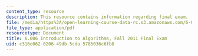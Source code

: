 ```yaml
---
content_type: resource
description: This resource contains information regarding final exam.
file: /media/https%3A/open-learning-course-data-rc.s3.amazonaws.com/6-006-introduction-to-algorithms-fall-2011/c316e062020649db5cda5785036c6fb8_MIT6_006F11_final.pdf
file_type: application/pdf
resourcetype: Document
title: 6.006 Introduction to Algorithms, Fall 2011 Final Exam
uid: c316e062-0206-49db-5cda-5785036c6fb8
---
```

